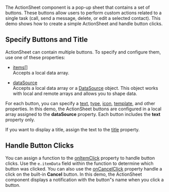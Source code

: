 The ActionSheet component is a pop-up sheet that contains a set of buttons. These buttons allow users to perform custom actions related to a single task (call, send a message, delete, or edit a selected contact). This demo shows how to create a simple ActionSheet and handle button clicks.

## Specify Buttons and Title

ActionSheet can contain multiple buttons. To specify and configure them, use one of these properties:

- [items[]](/Documentation/ApiReference/UI_Components/dxActionSheet/Configuration/items/)     
Accepts a local data array.

- [dataSource](/Documentation/ApiReference/UI_Components/dxActionSheet/Configuration/#dataSource)     
Accepts a local data array or a [DataSource](/Documentation/ApiReference/Data_Layer/DataSource/) object. This object works with local and remote arrays and allows you to shape data. 

For each button, you can specify a [text](/Documentation/ApiReference/UI_Components/dxActionSheet/Configuration/items/#text), [type](/Documentation/ApiReference/UI_Components/dxActionSheet/Configuration/items/#type), [icon](/Documentation/ApiReference/UI_Components/dxActionSheet/Configuration/items/#icon), [template](/Documentation/ApiReference/UI_Components/dxActionSheet/Configuration/items/#template), and other properties. In this demo, the ActionSheet buttons are configured in a local array assigned to the **dataSource** property. Each button includes the **text** property only.

If you want to display a title, assign the text to the [title](/Documentation/ApiReference/UI_Components/dxActionSheet/Configuration/#title) property.

## Handle Button Clicks

You can assign a function to the [onItemClick](/Documentation/ApiReference/UI_Components/dxActionSheet/Configuration/#onItemClick) property to handle button clicks. Use the `e.itemData` field within the function to determine which button was clicked. You can also use the [onCancelClick](/Documentation/ApiReference/UI_Components/dxActionSheet/Configuration/#onCancelClick) property handle a click on the built-in **Cancel** button. In this demo, the ActionSheet component displays a notification with the button"s name when you click a button. 
